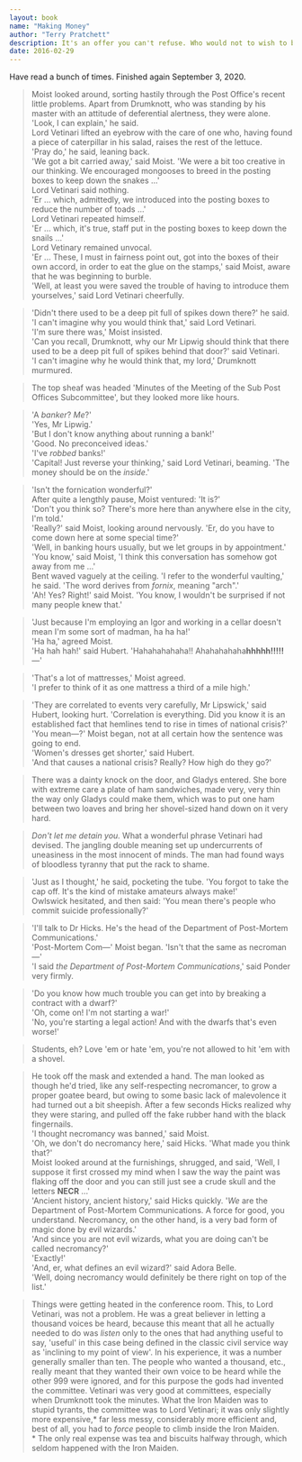 ```yaml
---
layout: book
name: "Making Money"
author: "Terry Pratchett"
description: It's an offer you can't refuse. Who would not to wish to be the man in charge of Ankh-Morpork's Royal Mint and the bank next door? It's a job for life. But, as former con-man Moist von Lipwig is learning, the life is not necessarily for long.
date: 2016-02-29
---
```

  
Have read a bunch of times. Finished again September 3, 2020.

> Moist looked around, sorting hastily through the Post Office's recent little problems. Apart from Drumknott, who was standing by his master with an attitude of deferential alertness, they were alone.  
> 'Look, I can explain,' he said.  
> Lord Vetinari lifted an eyebrow with the care of one who, having found a piece of caterpillar in his salad, raises the rest of the lettuce.  
> 'Pray do,' he said, leaning back.  
> 'We got a bit carried away,' said Moist. 'We were a bit too creative in our thinking. We encouraged mongooses to breed in the posting boxes to keep down the snakes ...'  
> Lord Vetinari said nothing.  
> 'Er ... which, admittedly, we introduced into the posting boxes to reduce the number of toads ...'  
> Lord Vetinari repeated himself.  
> 'Er ... which, it's true, staff put in the posting boxes to keep down the snails ...'  
> Lord Vetinary remained unvocal.  
> 'Er ... These, I must in fairness point out, got into the boxes of their own accord, in order to eat the glue on the stamps,' said Moist, aware that he was beginning to burble.  
> 'Well, at least you were saved the trouble of having to introduce them yourselves,' said Lord Vetinari cheerfully.

> 'Didn't there used to be a deep pit full of spikes down there?' he said.  
> 'I can't imagine why you would think that,' said Lord Vetinari.  
> 'I'm sure there was,' Moist insisted.  
> 'Can you recall, Drumknott, why our Mr Lipwig should think that there used to be a deep pit full of spikes behind that door?' said Vetinari.  
> 'I can't imagine why he would think that, my lord,' Drumknott murmured.  

> The top sheaf was headed 'Minutes of the Meeting of the Sub Post Offices Subcommittee', but they looked more like hours.

> 'A _banker_? _Me_?'  
> 'Yes, Mr Lipwig.'  
> 'But I don't know anything about running a bank!'  
> 'Good. No preconceived ideas.'  
> 'I've _robbed_ banks!'  
> 'Capital! Just reverse your thinking,' said Lord Vetinari, beaming. 'The money should be on the _inside_.'

> 'Isn't the fornication wonderful?'  
> After quite a lengthly pause, Moist ventured: 'It is?'  
> 'Don't you think so? There's more here than anywhere else in the city, I'm told.'  
> 'Really?' said Moist, looking around nervously. 'Er, do you have to come down here at some special time?'  
> 'Well, in banking hours usually, but we let groups in by appointment.'  
> 'You know,' said Moist, 'I think this conversation has somehow got away from me ...'  
> Bent waved vaguely at the ceiling. 'I refer to the wonderful vaulting,' he said. 'The word derives from _fornix_, meaning "arch".'  
> 'Ah! Yes? Right!' said Moist. 'You know, I wouldn't be surprised if not many people knew that.'

> 'Just because I'm employing an Igor and working in a cellar doesn't mean I'm some sort of madman, ha ha ha!'  
> 'Ha ha,' agreed Moist.  
> 'Ha hah hah!' said Hubert. 'Hahahahahaha!! Ahahahahaha**hhhhh!!!!!**—'

> 'That's a lot of mattresses,' Moist agreed.  
> 'I prefer to think of it as one mattress a third of a mile high.'

> 'They are correlated to events very carefully, Mr Lipswick,' said Hubert, looking hurt. 'Correlation is everything. Did you know it is an established fact that hemlines tend to rise in times of national crisis?'  
> 'You mean—?' Moist began, not at all certain how the sentence was going to end.  
> 'Women's dresses get shorter,' said Hubert.  
> 'And that causes a national crisis? Really? How high do they go?'

> There was a dainty knock on the door, and Gladys entered. She bore with extreme care a plate of ham sandwiches, made very, very thin the way only Gladys could make them, which was to put one ham between two loaves and bring her shovel-sized hand down on it very hard.

> _Don't let me detain you._ What a wonderful phrase Vetinari had devised. The jangling double meaning set up undercurrents of uneasiness in the most innocent of minds. The man had found ways of bloodless tyranny that put the rack to shame.

> 'Just as I thought,' he said, pocketing the tube. 'You forgot to take the cap off. It's the kind of mistake amateurs always make!'  
> Owlswick hesitated, and then said: 'You mean there's people who commit suicide professionally?'

> 'I'll talk to Dr Hicks. He's the head of the Department of Post-Mortem Communications.'  
> 'Post-Mortem Com—' Moist began. 'Isn't that the same as necroman—'  
> 'I said _the Department of Post-Mortem Communications_,' said Ponder very firmly.

> 'Do you know how much trouble you can get into by breaking a contract with a dwarf?'  
> 'Oh, come on! I'm not starting a war!'  
> 'No, you're starting a legal action! And with the dwarfs that's even worse!'

> Students, eh? Love 'em or hate 'em, you're not allowed to hit 'em with a shovel.

> He took off the mask and extended a hand. The man looked as though he'd tried, like any self-respecting necromancer, to grow a proper goatee beard, but owing to some basic lack of malevolence it had turned out a bit sheepish. After a few seconds Hicks realized why they were staring, and pulled off the fake rubber hand with the black fingernails.  
> 'I thought necromancy was banned,' said Moist.  
> 'Oh, we don't do necromancy here,' said Hicks. 'What made you think that?'  
> Moist looked around at the furnishings, shrugged, and said, 'Well, I suppose it first crossed my mind when I saw the way the paint was flaking off the door and you can still just see a crude skull and the letters __NECR__ ...'  
> 'Ancient history, ancient history,' said Hicks quickly. '_We_ are the Department of Post-Mortem Communications. A force for good, you understand. Necromancy, on the other hand, is a very bad form of magic done by evil wizards.'  
> 'And since you are not evil wizards, what you are doing can't be called necromancy?'  
> 'Exactly!'  
> 'And, er, what defines an evil wizard?' said Adora Belle.  
> 'Well, doing necromancy would definitely be there right on top of the list.'

> Things were getting heated in the conference room. This, to Lord Vetinari, was not a problem. He was a great believer in letting a thousand voices be heard, because this meant that all he actually needed to do was _listen_ only to the ones that had anything useful to say, 'useful' in this case being defined in the classic civil service way as 'inclining to my point of view'. In his experience, it was a number generally smaller than ten. The people who wanted a thousand, etc., really meant that they wanted their own voice to be heard while the other 999 were ignored, and for this purpose the gods had invented the committee. Vetinari was very good at committees, especially when Drumknott took the minutes. What the Iron Maiden was to stupid tyrants, the committee was to Lord Vetinari; it was only slightly more expensive,\* far less messy, considerably more efficient and, best of all, you had to _force_ people to climb inside the Iron Maiden.  
> \* The only real expense was tea and biscuits halfway through, which seldom happened with the Iron Maiden.
